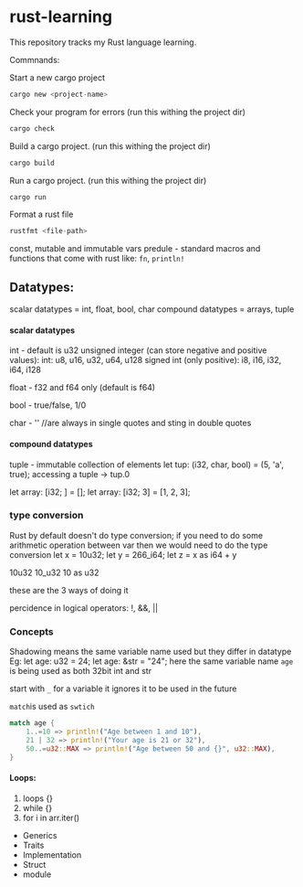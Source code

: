 # rust-learning
This repository tracks my Rust language learning.

Commnands:

Start a new cargo project
```rust
cargo new <project-name>
```

Check your program for errors (run this withing the project dir)
```rust
cargo check
```

Build a cargo project. (run this withing the project dir)
```rust
cargo build
```

Run a cargo project. (run this withing the project dir)
```rust
cargo run
```

Format a rust file
```rust
rustfmt <file-path>
```

const, mutable and immutable vars
predule - standard macros and functions that come with rust like: `fn`, `println!`

## Datatypes:

scalar datatypes = int, float, bool, char
compound datatypes = arrays, tuple

#### scalar datatypes
int - default is u32
unsigned integer (can store negative and positive values): int: u8, u16, u32, u64, u128
signed int (only positive): i8, i16, i32, i64, i128

float - f32 and f64 only (default is f64)

bool - true/false, 1/0

char - '<any-char>' //are always in single quotes and sting in double quotes

#### compound datatypes

tuple - immutable collection of elements
let tup: (i32, char, bool) = (5, 'a', true);
accessing a tuple -> tup.0

let array: [i32; <len>] = [<elements>];
let array: [i32; 3] = [1, 2, 3];

### type conversion
Rust by default doesn't do type conversion; if you need to do some arithmetic
operation between var then we would need to do the type conversion
let x = 10u32;
let y = 266_i64;
let z = x as i64 + y

10u32
10_u32
10 as u32

these are the 3 ways of doing it

percidence in logical operators: !, &&, ||

### Concepts

Shadowing means the same variable name used but they differ in datatype
Eg:
let age: u32 = 24;
let age: &str = "24";
here the same variable name `age` is being used as both 32bit int and str

start with `_` for a variable it ignores it to be used in the future

`match`is used as `swtich`

```rust
match age {
    1..=10 => println!("Age between 1 and 10"),
    21 | 32 => println!("Your age is 21 or 32"),
    50..=u32::MAX => println!("Age between 50 and {}", u32::MAX),
}
```

#### Loops:
1. loops {}
2. while <condition> {}
3. for i in arr.iter() 

* Generics
* Traits
* Implementation
* Struct
* module

